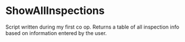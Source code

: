 # ShowAllInspections
Script written during my first co op. Returns a table of all inspection info based on information entered by the user.
